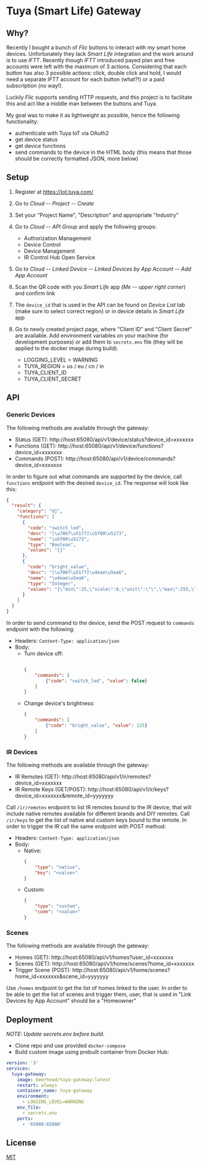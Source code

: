 # Tuya (Smart Life) Gateway
## Why? 

Recently I bought a bunch of *Flic* buttons to interact with my smart home devices. Unfortunately they lack *Smart Life*
integration and the work around is to use *IFTT*. Recently though *IFTT* introduced payed plan and free accounts
were left with the maximum of 3 actions. Considering that each button has also 3 possible actions: click, double click 
and hold, I would need a separate *IFTT* account for each button (what?!) or a paid subscription (no way!).

Luckily *Flic* supports sending HTTP requests, and this project is to facilitate this and act like a middle man
between the buttons and Tuya.

My goal was to make it as lightweight as possible, hence the following functionality:
* authenticate with Tuya IoT via OAuth2
* get device status
* get device functions
* send commands to the device in the HTML body (this means that those should be correctly formatted JSON, more below)

## Setup
1. Register at https://iot.tuya.com/
2. Go to *Cloud* -- *Project* -- *Create*
3. Set your "Project Name", "Description" and appropriate "Industry"
4. Go to *Cloud* -- *API Group* and apply the following groups:
    * Authorization Management
    * Device Control
    * Device Management
    * IR Control Hub Open Service
5. Go to *Cloud* -- *Linked Device* -- *Linked Devices by App Account* -- *Add App Account*
6. Scan the QR code with you *Smart Life* app (*Me* -- *upper right corner*) and confirm link
7. The `device_id` that is used in the API can be found on *Device List* tab (make sure to select correct region) or
in device details in *Smart Life* app
8. Go to newly created project page, where "Client ID" and "Client Secret" are available. Add environment variables on 
your machine (for development purposes) or add them to `secrets.env` file (they will be applied to the docker image 
during build).

    * LOGGING_LEVEL = WARNING
    * TUYA_REGION = us / eu / cn / in
    * TUYA_CLIENT_ID
    * TUYA_CLIENT_SECRET

## API
### Generic Devices
The following methods are available through the gateway:
* Status    (GET):  http://host:65080/api/v1/device/status?device_id=xxxxxxx
* Functions (GET):  http://host:65080/api/v1/device/functions?device_id=xxxxxxx
* Commands  (POST): http://host:65080/api/v1/device/commands?device_id=xxxxxxx

In order to figure out what commands are supported by the device, call `functions` endpoint with the desired
`device_id`. The response will look like this:
```json
{
  "result": {
    "category": "dj",
    "functions": [
      {
        "code": "switch_led",
        "desc": "[\u706f\u5177]\u5f00\u5173",
        "name": "\u5f00\u5173",
        "type": "Boolean",
        "values": "{}"
      },
      {
        "code": "bright_value",
        "desc": "[\u706f\u5177]\u4eae\u5ea6",
        "name": "\u4eae\u5ea6",
        "type": "Integer",
        "values": "{\"min\":25,\"scale\":0,\"unit\":\"\",\"max\":255,\"step\":1}"
      }
    ]
  }
}
```
In order to send command to the device, send the POST request to `commands` endpoint with the following:
* Headers: `Content-Type: application/json`
* Body: 
    * Turn device off:
        ```json
        
        {
            "commands": [
                {"code": "switch_led", "value": false}
            ]
        }
        ```
    * Change device's brightness:
        ```json
        {
            "commands": [
                {"code": "bright_value", "value": 125}
            ]
        }
        ```

### IR Devices
The following methods are available through the gateway:
* IR Remotes (GET): http://host:65080/api/v1/ir/remotes?device_id=xxxxxxx
* IR Remote Keys (GET/POST): http://host:65080/api/v1/ir/keys?device_id=xxxxxxx&remote_id=yyyyyyy

Call `/ir/remotes` endpoint to list IR remotes bound to the IR device, that will include native remotes available
for different brands and DIY remotes.
Call `/ir/keys` to get the list of native and custom keys bound to the remote. In order to trigger the IR call the 
same endpoint with POST method:
* Headers: `Content-Type: application/json`
* Body:
    * Native:
        ```json
        {
            "type": "native",
            "key": "<value>"
        }
        ```
    * Custom:
        ```json
        {
            "type": "custom",
            "code": "<value>"
        }
        ```
    
### Scenes
The following methods are available through the gateway:
* Homes (GET): http://host:65080/api/v1/homes?user_id=xxxxxxx
* Scenes (GET): http://host:65080/api/v1/home/scenes?home_id=xxxxxxx
* Trigger Scene (POST): http://host:65080/api/v1/home/scenes?home_id=xxxxxxx&scene_id=yyyyyyy

Use `/homes` endpoint to get the list of homes linked to the user. In order to be able to get the list of scenes
and trigger them, user, that is used in "Link Devices by App Account" should be a "Homeowner"

## Deployment
*NOTE: Update secrets.env before build.*
* Clone repo and use provided `docker-compose`
* Build custom image using prebuilt container from Docker Hub:
```yaml
version: '3'
services:
  tuya-gateway:
    image: beerhead/tuya-gateway:latest
    restart: always
    container_name: tuya-gateway
    environment:
      - LOGGING_LEVEL=WARNING
    env_file:
      - secrets.env
    ports:
      - '65080:65080'
```

## License
[MIT](https://choosealicense.com/licenses/mit/)